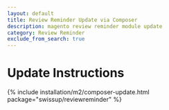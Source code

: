 ```yaml
---
layout: default
title: Review Reminder Update via Composer
description: magento review reminder module update
category: Review Reminder
exclude_from_search: true
---
```


# Update Instructions

{% include installation/m2/composer-update.html package="swissup/reviewreminder" %}
